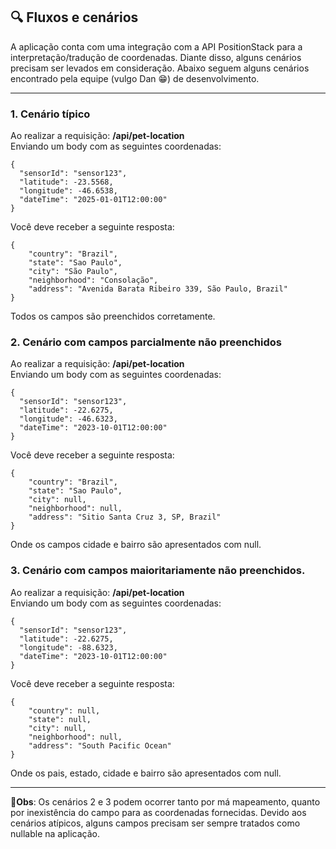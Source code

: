 ## 🔍 Fluxos e cenários

A aplicação conta com uma integração com a API PositionStack para a interpretação/tradução de coordenadas. 
Diante disso, alguns cenários precisam ser levados em consideração. Abaixo seguem alguns cenários encontrado pela equipe
(vulgo Dan 😁) de desenvolvimento.

---

### 1. Cenário típico

Ao realizar a requisição: **/api/pet-location**
<br>
Enviando um body com as seguintes coordenadas:
```
{
  "sensorId": "sensor123",
  "latitude": -23.5568,
  "longitude": -46.6538,
  "dateTime": "2025-01-01T12:00:00"
}
```
Você deve receber a seguinte resposta:
```
{
    "country": "Brazil",
    "state": "Sao Paulo",
    "city": "São Paulo",
    "neighborhood": "Consolação",
    "address": "Avenida Barata Ribeiro 339, São Paulo, Brazil"
}
```
Todos os campos são preenchidos corretamente.

### 2. Cenário com campos parcialmente não preenchidos

Ao realizar a requisição: **/api/pet-location**
<br>
Enviando um body com as seguintes coordenadas:
```
{
  "sensorId": "sensor123",
  "latitude": -22.6275,
  "longitude": -46.6323,
  "dateTime": "2023-10-01T12:00:00"
}
```
Você deve receber a seguinte resposta:
```
{
    "country": "Brazil",
    "state": "Sao Paulo",
    "city": null,
    "neighborhood": null,
    "address": "Sitio Santa Cruz 3, SP, Brazil"
}
```
Onde os campos cidade e bairro são apresentados com null.

### 3. Cenário com campos maioritariamente não preenchidos.

Ao realizar a requisição: **/api/pet-location**
<br>
Enviando um body com as seguintes coordenadas:
```
{
  "sensorId": "sensor123",
  "latitude": -22.6275,
  "longitude": -88.6323,
  "dateTime": "2023-10-01T12:00:00"
}
```
Você deve receber a seguinte resposta:
```
{
    "country": null,
    "state": null,
    "city": null,
    "neighborhood": null,
    "address": "South Pacific Ocean"
}
```
Onde os pais, estado, cidade e bairro são apresentados com null.

---
👀**Obs**: Os cenários 2 e 3 podem ocorrer tanto por má mapeamento, quanto por inexistência do campo para as coordenadas
fornecidas. Devido aos cenários atípicos, alguns campos precisam ser sempre tratados como nullable na aplicação.